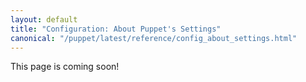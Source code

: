 ```yaml
---
layout: default
title: "Configuration: About Puppet's Settings"
canonical: "/puppet/latest/reference/config_about_settings.html"
---
```


This page is coming soon!